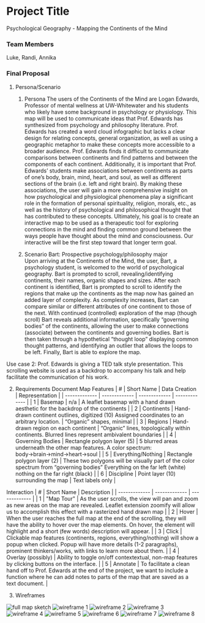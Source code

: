 # Project Title
Psychological Geography - Mapping the Continents of the Mind
### Team Members
Luke, Randi, Annika
### Final Proposal
1. Persona/Scenario
    1. Persona
The users of the Continents of the Mind are Logan Edwards, Professor of mental wellness at UW-Whitewater and his students who likely have some background in psychology or physiology. This map will be used to communicate ideas that Prof. Edwards has synthesized from psychology and philosophy literature. Prof. Edwards has created a word cloud infographic but lacks a clear design for relating concepts, general organization, as well as using a geographic metaphor to make these concepts more accessible to a broader audience. Prof. Edwards finds it difficult to communicate comparisons between continents and find patterns and between the components of each continent. Additionally, it is important that Prof. Edwards’ students make associations between continents as parts of one’s body, brain, mind, heart, and soul, as well as different sections of the brain (i.e. left and right brain). By making these associations, the user will gain a more comprehensive insight on how psychological and physiological phenomena play a significant role in the formation of personal spirituality, religion, morals, etc., as well as the history of psychological and philosophical thought that has contributed to these concepts. Ultimately, his goal is to create an interactive map to be used as a therapeutic tool for exploring connections in the mind and finding common ground between the ways people have thought about the mind and consciousness. Our interactive will be the first step toward that longer term goal.

    2. Scenario
Bart: Prospective psychology/philosophy major  
Upon arriving at the Continents of the Mind, the user, Bart, a psychology student, is welcomed to the world of psychological geography. Bart is prompted to scroll, revealing/identifying continents, their names, organic shapes and sizes. After each continent is identified, Bart is prompted to scroll to identify the regions that make up the continents as the map now has gained an added layer of complexity. As complexity increases, Bart can compare similar or different attributes of one continent to those of the next. With continued (controlled) exploration of the map (though scroll) Bart reveals additional information, specifically “governing bodies” of the continents, allowing the user to make connections (associate) between the continents and governing bodies. Bart  is then taken through a hypothetical “thought loop” displaying common thought patterns, and identifying an outlier that allows the loops to be left.  Finally, Bart is able to explore the map. 

Use case 2: Prof. Edwards is giving a TED talk style presentation. This scrolling website is used as a backdrop to accompany his talk and help facilitate the communication of his work.

2. Requirements Document
Map Features
| # | Short Name | Data Creation | Representation |
| ------------- | ------------- | ------------- | ------------- |
| 1  | Basemap  | n/a | A leaflet basemap with a hand drawn aesthetic for the backdrop of the continents  |
| 2  | Continents | Hand-drawn continent outlines, digitized (10) Assigned coordinates to an arbitrary location.  | “Organic” shapes, minimal  |
| 3  | Regions  | Hand-drawn region on each continent  | “Organic” lines, topologically within continents. Blurred lines represent ambivalent boundaries  |
| 4  | Governing Bodies  | Rectangle polygon layer (5)  | 5 blurred areas underneath the other map features. A color spectrum: body→brain→mind→heart→soul  |
| 5  | Everything/Nothing  | Rectangle polygon layer (2)  | These two polygons will be visually part of the color spectrum from “governing bodies” Everything on the far left (white) nothing on the far right (black)  |
| 6  | Discipline  | Point layer (10) surrounding the map  | Text labels only  |

Interaction
| # | Short Name | Description |
| ------------- | ------------- | ------------- |
| 1  | "Map Tour"  | As the user scrolls, the view will pan and zoom as new areas on the map are revealed. Leaflet extension zoomify will allow us to accomplish this effect with a rasterized hand drawn map  |
| 2  | Hover | When the user reaches the full map at the end of the scrolling, they will have the ability to hover over the map elements. On hover, the element will highlight and a short (few words) description will appear.  |
| 3  | Click  | Clickable map features (continents, regions, everything/nothing) will show a popup when clicked. Popup will have more details (1-2 paragraphs), prominent thinkers/works, with links to learn more about them.  |
| 4  | Overlay (possibly)  | Ability to toggle on/off contextextual, non-map features by clicking buttons on the interface.  |
| 5  | Annotate  | To facilitate a clean hand off to Prof. Edwards at the end of the project, we want to include a function where he can add notes to parts of the map that are saved as a text document.  |

3. Wireframes

![full map sketch](.img/wireframes/map_sketch.JPG)
![wireframe 1](.img/wireframes/wf1.JPG)
![wireframe 2](.img/wireframes/wf2.JPG)
![wireframe 3](.img/wireframes/wf3.JPG)
![wireframe 4](.img/wireframes/wf4.JPG)
![wireframe 5](.img/wireframes/wf5.JPG)
![wireframe 6](.img/wireframes/wf6.JPG)
![wireframe 7](.img/wireframes/wf7.JPG)
![wireframe 8](.img/wireframes/wf8.JPG)
